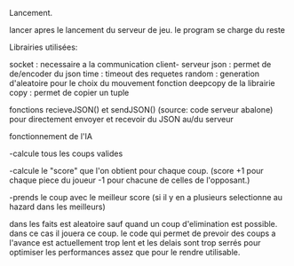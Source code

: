 Lancement.

lancer apres le lancement du serveur de jeu. le program se charge du reste

Librairies utilisées:

socket : necessaire a la communication client- serveur
json : permet de de/encoder du json
time : timeout des requetes 
random : generation d'aleatoire pour le choix du mouvement
fonction deepcopy de la librairie copy : permet de copier un tuple

fonctions recieveJSON() et sendJSON() (source: code serveur abalone) pour directement envoyer et recevoir du JSON au/du serveur

fonctionnement de l'IA

-calcule tous les coups valides

-calcule le "score" que l'on obtient pour chaque coup. (score +1 pour chaque piece du joueur -1 pour chacune de celles de l'opposant.)  

-prends le coup avec le meilleur score (si il y en a plusieurs selectionne au hazard dans les meilleurs)

dans les faits est aleatoire sauf quand un coup d'elimination est possible. dans ce cas il jouera ce coup. le code qui permet de prevoir des coups a l'avance est actuellement trop lent
et les delais sont trop serrés pour optimiser les performances assez que pour le rendre utilisable.
